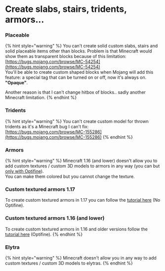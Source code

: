 # Create slabs, stairs, tridents, armors...

### Placeable

{% hint style="warning" %}
You can't create solid custom slabs, stairs and solid placeable items other than blocks. Problem is that Minecraft would show them as transparent blocks because of this limitation: [https://bugs.mojang.com/browse/MC-54254](https://bugs.mojang.com/browse/MC-54254) \
You'll be able to create custom shaped blocks when Mojang will add this feature: a special tag that can be turned on or off, now it's always on. **"Opaque"**.

Another reason is that I can't change hitbox of blocks.. sadly another Minecraft limitation.
{% endhint %}

### Tridents

{% hint style="warning" %}
You can't create custom model for thrown tridents as it's a Minecraft bug I can't fix: [https://bugs.mojang.com/browse/MC-155286](https://bugs.mojang.com/browse/MC-155286)
{% endhint %}

### Armors

{% hint style="warning" %}
Minecraft 1.16 (and lower) doesn't allow you to add custom textures / custom 3D models to armors in any way (you can but [only with Optifine](../../plugin-usage/advanced/armors/optifine-1.16-and-lower.md)).\
You can make them colored but you cannot change the texture.

### Custom textured armors 1.17

To create custom textured armors in 1.17 you can follow the [tutorial here](../../plugin-usage/advanced/armors/texture.md) (No Optifine).

### Custom textured armors 1.16 (and lower)

To create custom textured armors in 1.16 and older versions follow the [tutorial here](../../plugin-usage/advanced/armors/optifine-1.16-and-lower.md) (Optifine).
{% endhint %}

### Elytra

{% hint style="warning" %}
Minecraft doesn't allow you in any way to add custom textures / custom 3D models to elytras.
{% endhint %}
